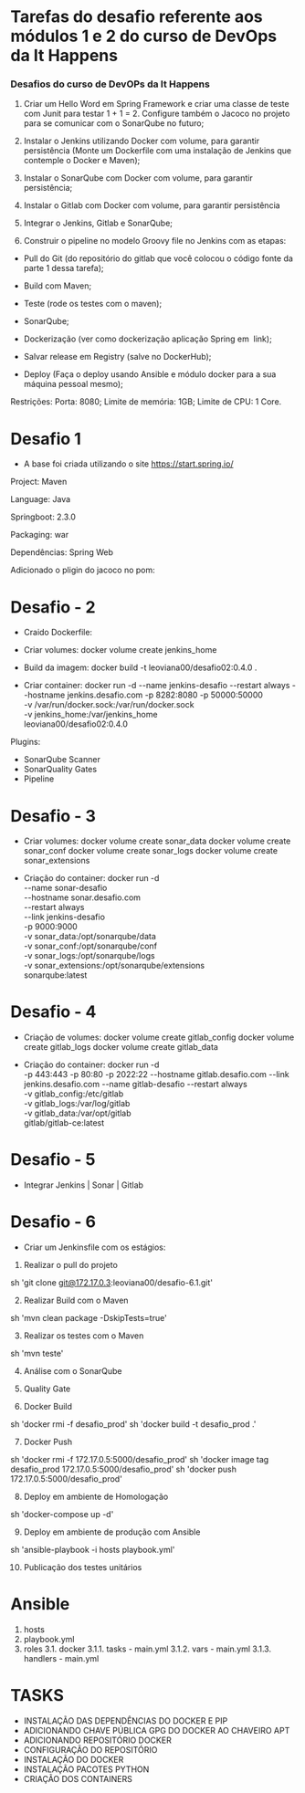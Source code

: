 # Tarefas do desafio referente aos módulos 1 e 2 do curso de DevOps da It Happens

### Desafios do curso de DevOPs da It Happens

1. Criar um Hello Word em Spring Framework e criar uma classe de teste com Junit para
testar 1 + 1 = 2. Configure também o Jacoco no projeto para se comunicar com o
SonarQube no futuro;

2. Instalar o Jenkins utilizando Docker com volume, para garantir persistência (Monte um
Dockerfile com uma instalação de Jenkins que contemple o Docker e Maven);

3. Instalar o SonarQube com Docker com volume, para garantir persistência;

4. Instalar o Gitlab com Docker com volume, para garantir persistência

5. Integrar o Jenkins, Gitlab e SonarQube;

6. Construir o pipeline no modelo Groovy file no Jenkins com as etapas:

 - Pull do Git (do repositório do gitlab que você colocou o código fonte da parte 1 dessa
tarefa);

 - Build com Maven;
 
 - Teste (rode os testes com o maven);
 
 - SonarQube;
 
 - Dockerização (ver como dockerização aplicação Spring em ​ link​ );
 
 - Salvar release em Registry (salve no DockerHub);
 
 - Deploy (Faça o deploy usando Ansible e módulo docker para a sua máquina pessoal
mesmo);

Restrições:
Porta: 8080;
Limite de memória: 1GB;
Limite de CPU: 1 Core.

# Desafio 1

- A base foi criada utilizando o site https://start.spring.io/

Project: Maven

Language: Java

Springboot: 2.3.0

Packaging: war

Dependências: Spring Web

Adicionado o pligin do jacoco no pom:
   
# Desafio - 2

- Craido Dockerfile:

- Criar volumes:
  docker volume create jenkins_home

- Build da imagem:
  docker build -t leoviana00/desafio02:0.4.0 .
  
- Criar container:
  docker run -d --name jenkins-desafio --restart always --hostname jenkins.desafio.com  -p 8282:8080 -p 50000:50000 \
  -v /var/run/docker.sock:/var/run/docker.sock \
  -v jenkins_home:/var/jenkins_home \
  leoviana00/desafio02:0.4.0

Plugins: 
 - SonarQube Scanner
 - SonarQuality Gates
 - Pipeline
 
# Desafio - 3

- Criar volumes:
  docker volume create sonar_data
  docker volume create sonar_conf
  docker volume create sonar_logs
  docker volume create sonar_extensions
  
- Criação do container:
  docker run -d \
--name sonar-desafio \
--hostname sonar.desafio.com \
--restart always \
--link jenkins-desafio \
-p 9000:9000 \
-v sonar_data:/opt/sonarqube/data \
-v sonar_conf:/opt/sonarqube/conf \
-v sonar_logs:/opt/sonarqube/logs \
-v sonar_extensions:/opt/sonarqube/extensions \
sonarqube:latest

# Desafio - 4

- Criação de volumes:
  docker volume create gitlab_config
  docker volume create gitlab_logs
  docker volume create gitlab_data

- Criação do container:
  docker run -d \
 -p 443:443 -p 80:80 -p 2022:22 --hostname gitlab.desafio.com --link jenkins.desafio.com --name gitlab-desafio --restart always \
 -v gitlab_config:/etc/gitlab \
 -v gitlab_logs:/var/log/gitlab \
 -v gitlab_data:/var/opt/gitlab \
 gitlab/gitlab-ce:latest

# Desafio - 5
- Integrar Jenkins | Sonar | Gitlab

# Desafio - 6

- Criar um Jenkinsfile com os estágios:

1. Realizar o pull do projeto

  sh 'git clone git@172.17.0.3:leoviana00/desafio-6.1.git'

2. Realizar Build com o Maven

  sh 'mvn clean package -DskipTests=true' 

3. Realizar os testes com o Maven

  sh 'mvn teste'

4. Análise com o SonarQube

5. Quality Gate

6. Docker Build

  sh 'docker rmi -f desafio_prod'
  sh 'docker build -t desafio_prod .'

7. Docker Push

  sh 'docker rmi -f 172.17.0.5:5000/desafio_prod'
  sh 'docker image tag desafio_prod 172.17.0.5:5000/desafio_prod'
  sh 'docker push 172.17.0.5:5000/desafio_prod'

8. Deploy em ambiente de Homologação

  sh 'docker-compose up -d'

9. Deploy em ambiente de produção com Ansible

  sh 'ansible-playbook -i hosts playbook.yml'

10. Publicação dos testes unitários

# Ansible

1. hosts
2. playbook.yml
3. roles
3.1. docker
3.1.1. tasks    - main.yml
3.1.2. vars     - main.yml 
3.1.3. handlers - main.yml


# TASKS

- INSTALAÇÃO DAS DEPENDÊNCIAS DO DOCKER E PIP
- ADICIONANDO CHAVE PÚBLICA GPG DO DOCKER AO CHAVEIRO APT
- ADICIONANDO REPOSITÓRIO DOCKER
- CONFIGURAÇÃO DO REPOSITÓRIO
- INSTALAÇÃO DO DOCKER
- INSTALAÇÃO PACOTES PYTHON
- CRIAÇÃO DOS CONTAINERS

